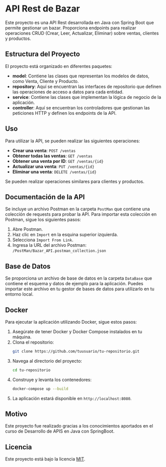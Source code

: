 # API Rest de Bazar

Este proyecto es una API Rest desarrollada en Java con Spring Boot que permite gestionar un bazar. Proporciona endpoints para realizar operaciones CRUD (Crear, Leer, Actualizar, Eliminar) sobre ventas, clientes y productos.

## Estructura del Proyecto

El proyecto está organizado en diferentes paquetes:

- **model**: Contiene las clases que representan los modelos de datos, como Venta, Cliente y Producto.
- **repository**: Aquí se encuentran las interfaces de repositorio que definen las operaciones de acceso a datos para cada entidad.
- **service**: Contiene las clases que implementan la lógica de negocio de la aplicación.
- **controller**: Aquí se encuentran los controladores que gestionan las peticiones HTTP y definen los endpoints de la API.

## Uso

Para utilizar la API, se pueden realizar las siguientes operaciones:

- **Crear una venta**: `POST /ventas`
- **Obtener todas las ventas**: `GET /ventas`
- **Obtener una venta por ID**: `GET /ventas/{id}`
- **Actualizar una venta**: `PUT /ventas/{id}`
- **Eliminar una venta**: `DELETE /ventas/{id}`

Se pueden realizar operaciones similares para clientes y productos.

## Documentación de la API

Se incluye un archivo Postman en la carpeta `PostMan` que contiene una colección de requests para probar la API. Para importar esta colección en Postman, sigue los siguientes pasos:

1. Abre Postman.
2. Haz clic en `Import` en la esquina superior izquierda.
3. Selecciona `Import From Link`.
4. Ingresa la URL del archivo Postman: `/PostMan/Bazar_API.postman_collection.json`

## Base de Datos

Se proporciona un archivo de base de datos en la carpeta `DataBase` que contiene el esquema y datos de ejemplo para la aplicación. Puedes importar este archivo en tu gestor de bases de datos para utilizarlo en tu entorno local.

## Docker

Para ejecutar la aplicación utilizando Docker, sigue estos pasos:

1. Asegúrate de tener Docker y Docker Compose instalados en tu máquina.
2. Clona el repositorio:
   ```sh
   git clone https://github.com/tuusuario/tu-repositorio.git
   ```
3. Navega al directorio del proyecto:
   ```sh
   cd tu-repositorio
   ```
4. Construye y levanta los contenedores:
   ```sh
   docker-compose up --build
   ```
5. La aplicación estará disponible en `http://localhost:8080`.

## Motivo
Este proyecto fue realizado gracias a los conocimientos aportados en el curso de Desarrollo de APIS en Java con SpringBoot.
## Licencia

Este proyecto está bajo la licencia [MIT](LICENSE).
